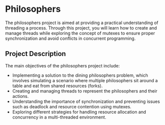 # Philosophers

The philosophers project is aimed at providing a practical understanding of threading a process. Through this project, you will learn how to create and manage threads while exploring the concept of mutexes to ensure proper synchronization and avoid conflicts in concurrent programming.

## Project Description

The main objectives of the philosophers project include:
- Implementing a solution to the dining philosophers problem, which involves simulating a scenario where multiple philosophers sit around a table and eat from shared resources (forks).
- Creating and managing threads to represent the philosophers and their actions.
- Understanding the importance of synchronization and preventing issues such as deadlock and resource contention using mutexes.
- Exploring different strategies for handling resource allocation and concurrency in a multi-threaded environment.
